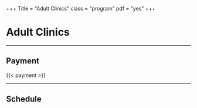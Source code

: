 +++
Title = "Adult Clinics"
class = "program"
pdf = "yes"
+++

# Adult Clinics

---

## Payment

{{< payment >}}

---

## Schedule 


<canvas download=yes pdf=/pdfs/AdultClinics.pdf width=800></canvas>
